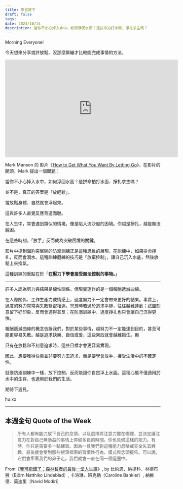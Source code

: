 ```yaml
---
title: 學習放下
draft: false
tags: 
date: 2024/10/14
description: 當你不小心掉入水中，如何浮回水面？是拼命拍打水面、掙扎求生嗎？
---
```

Morning Everyone!

今天想來分享或許放鬆、沒那麼緊繃才比較能完成事情的方法。

<iframe width="560" height="315" src="https://www.youtube.com/embed/MF7RzKFMuT4?si=i_gwFKJXpLEC-cZQ" title="YouTube video player" frameborder="0" allow="accelerometer; autoplay; clipboard-write; encrypted-media; gyroscope; picture-in-picture; web-share" referrerpolicy="strict-origin-when-cross-origin" allowfullscreen></iframe>

Mark Manson 的 影片《[​How to Get What You Want By Letting Go​](https://www.youtube.com/watch?v=MF7RzKFMuT4)》，在影片的開頭，Mark 提出一個問題：

當你不小心掉入水中，如何浮回水面？是拼命拍打水面、掙扎求生嗎？

並不是，真正的答案是「放輕鬆」。

當放鬆身體，自然就會浮起來。

這與許多人直覺反應背道而馳。

在人生中，常會遇到類似的情境，像是陷入流沙般的困境。你越是掙扎，越是無法脫困。

在這些時刻，「放手」反而成為突破困境的關鍵。

影片中提到海豹突擊隊的防溺訓練正是這種思維的展現，在訓練中，如果拼命掙扎，反而會溺水。這種訓練磨練的技巧是「放棄控制」，讓自己沉入水底，然後放鬆上來換氣。

這種訓練的重點在於「**在壓力下學會接受無法控制的事物。**」

---

許多人認為努力與結果是線性關係，但現實運作的是一個報酬遞減曲線。

在人際關係、工作生產力或情感上，過度努力不一定會帶來更好的結果。事實上，過度的努力常常與失敗緊密相連。冥想時若過於追求平靜，往往越難達到；試圖刻意留下好印象，反而會適得其反；在防溺訓練中，過度掙扎也只會讓自己沉得更快。

報酬遞減曲線的概念告訴我們，對於某些事情，越努力不一定能達到目的，甚至可能更容易失敗。越是追求快樂、自信或愛，這些東西就會越難抓住。奧

只有在放鬆和不刻意追求時，這些目標才會更容易實現。

因此，想要獲得快樂並非要努力去追求，而是要學會放手，接受生活中的不確定性。

就像防溺訓練中一樣，放下控制，反而能讓你自然浮上水面。這種心態不僅適用於水中的生存，也適用於我們的生活。

期待下週見。

hu xx

---

## **本週金句 Quote of the Week**

> 所有人都有能力放下自己的念頭，以及選擇將注意力擺在哪裡，並決定讓注意力在對自己無助益的事情上停留多長的時間。你也具備這樣的能力。有時，你只是需要多一點練習。因為一旦我們對這種能力忽略或完全失去興趣，最後就會受到那些根深柢固的習慣性行為、模式與念頭擺佈。可以說，它們會牽著我們的鼻子走。我們就會一直在同一個迴圈中。

From《[​我可能錯了：森林智者的最後一堂人生課​](https://r10.to/hNARAL)》, by 比約恩．納提科．林德布勞（Björn Natthiko Lindeblad）, 卡洛琳．班克勒（Caroline Bankler）, 納維德．莫迪里（Navid Modiri）